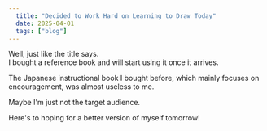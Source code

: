 ```yaml
---
  title: "Decided to Work Hard on Learning to Draw Today"
  date: 2025-04-01
  tags: ["blog"]
---
```


Well, just like the title says.  
I bought a reference book and will start using it once it arrives.  

The Japanese instructional book I bought before, which mainly focuses on encouragement, was almost useless to me.  

Maybe I'm just not the target audience.

Here's to hoping for a better version of myself tomorrow!
